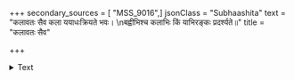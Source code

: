 +++
secondary_sources = [ "MSS_9016",]
jsonClass = "Subhaashita"
text = "कलावतः सैव कला ययाधःक्रियते भवः।  \nबह्वीभिश्च कलाभिः किं याभिरङ्कः प्रदर्श्यते॥"
title = "कलावतः सैव"

+++

<details><summary>Text</summary>

कलावतः सैव कला ययाधःक्रियते भवः।  
बह्वीभिश्च कलाभिः किं याभिरङ्कः प्रदर्श्यते॥
</details>
